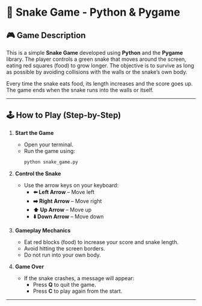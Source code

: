 # 🐍 Snake Game - Python & Pygame

## 🎮 Game Description

This is a simple **Snake Game** developed using **Python** and the **Pygame** library. The player controls a green snake that moves around the screen, eating red squares (food) to grow longer. The objective is to survive as long as possible by avoiding collisions with the walls or the snake’s own body.

Every time the snake eats food, its length increases and the score goes up. The game ends when the snake runs into the walls or itself.

---

## 🕹️ How to Play (Step-by-Step)

1. **Start the Game**
   - Open your terminal.
   - Run the game using:
     ```bash
     python snake_game.py
     ```

2. **Control the Snake**
   - Use the arrow keys on your keyboard:
     - **⬅️ Left Arrow** – Move left
     - **➡️ Right Arrow** – Move right
     - **⬆️ Up Arrow** – Move up
     - **⬇️ Down Arrow** – Move down

3. **Gameplay Mechanics**
   - Eat red blocks (food) to increase your score and snake length.
   - Avoid hitting the screen borders.
   - Do not run into your own body.

4. **Game Over**
   - If the snake crashes, a message will appear:
     - Press **Q** to quit the game.
     - Press **C** to play again from the start.

---

